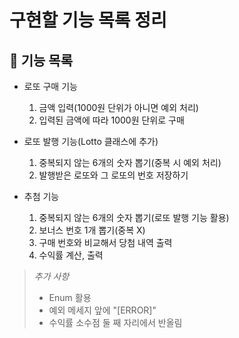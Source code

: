 # 구현할 기능 목록 정리

## 🚀 기능 목록

- 로또 구매 기능
    1. 금액 입력(1000원 단위가 아니면 예외 처리)
    2. 입력된 금액에 따라 1000원 단위로 구매


- 로또 발행 기능(Lotto 클래스에 추가)
    1. 중복되지 않는 6개의 숫자 뽑기(중복 시 예외 처리)
    2. 발행받은 로또와 그 로또의 번호 저장하기
  
  
- 추첨 기능
    1. 중복되지 않는 6개의 숫자 뽑기(로또 발행 기능 활용)
    2. 보너스 번호 1개 뽑기(중복 X)
    3. 구매 번호와 비교해서 당첨 내역 출력
    4. 수익률 계산, 출력

> *추가 사항*
> * Enum 활용
> * 예외 메세지 앞에 "[ERROR]"
> * 수익률 소수점 둘 째 자리에서 반올림